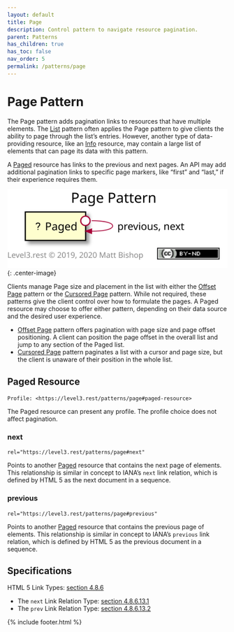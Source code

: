 ```yaml
---
layout: default
title: Page
description: Control pattern to navigate resource pagination.
parent: Patterns
has_children: true
has_toc: false
nav_order: 5
permalink: /patterns/page
---
```

# Page Pattern

The Page pattern adds pagination links to resources that have multiple elements. The [List](list.md) pattern often applies the Page pattern to give clients the ability to page through the list’s entries. However, another type of data-providing resource, like an [Info](../profiles/info.md) resource, may contain a large list of elements that can page its data with this pattern.

A [Paged](#paged-resource) resource has links to the previous and next pages. An API may add additional pagination links to specific page markers, like “first” and “last,” if their experience requires them.

![](page/relations.svg){: .center-image}

Clients manage Page size and placement in the list with either the [Offset Page](page/offset.md) pattern or the [Cursored Page](page/cursor.md) pattern. While not required, these patterns give the client control over how to formulate the pages. A Paged resource may choose to offer either pattern, depending on their data source and the desired user experience.

- [Offset Page](page/offset.md) pattern offers pagination with page size and page offset positioning. A client can position the page offset in the overall list and jump to any section of the Paged list.
- [Cursored Page](page/cursor.md) pattern paginates a list with a cursor and page size, but the client is unaware of their position in the whole list.

## Paged Resource

```
Profile: <https://level3.rest/patterns/page#paged-resource>
```

The Paged resource can present any profile. The profile choice does not affect pagination.

### next

```
rel="https://level3.rest/patterns/page#next"
```

Points to another [Paged](#paged-resource) resource that contains the next page of elements. This relationship is similar in concept to IANA’s `next` link relation, which is defined by HTML 5 as the next document in a sequence.

### previous

```
rel="https://level3.rest/patterns/page#previous"
```

Points to another [Paged](#paged-resource) resource that contains the previous page of elements. This relationship is similar in concept to IANA’s `previous` link relation, which is defined by HTML 5 as the previous document in a sequence.

## Specifications

HTML 5 Link Types: [section 4.8.6](https://www.w3.org/TR/html5/links.html#sec-link-types)

- The `next` Link Relation Type: [section 4.8.6.13.1](https://www.w3.org/TR/html5/links.html#link-type-next)
- The `prev` Link Relation Type: [section 4.8.6.13.2](https://www.w3.org/TR/html5/links.html#link-type-prev)

{% include footer.html %}
